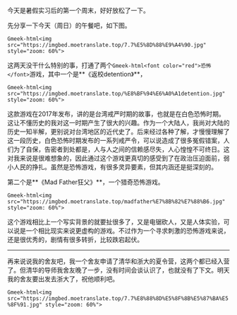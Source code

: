今天是暑假实习后的第一个周末，好好放松了一下。

先分享一下今天（周日）的午餐吧，如下图。

`Gmeek-html<img src="https://imgbed.moetranslate.top/7.7%E5%8D%88%E9%A4%90.jpg" style="zoom: 60%">`

这两天没干什么特别的事，打通了两个`Gmeek-html<font color="red">恐怖</font>`游戏，其中一个是**《返校detention》**，

`Gmeek-html<img src="https://imgbed.moetranslate.top/%E8%BF%94%E6%A0%A1detention.jpg" style="zoom: 60%">`

这款游戏在2017年发布，讲的是台湾戒严时期的故事，也就是在白色恐怖时期。这让不懂历史的我对这一时期产生了很大的兴趣。作为一个大陆人，我尚对大陆的历史一知半解，更别说对台湾地区的近代史了。后来经过各种了解，才慢慢理解了这一段历史，白色恐怖时期发布的一系列戒严令，可以说造成了很多冤假错案，人们为了自保，告密者到处都是，人与人之间的信赖感尽失，人心惶惶不可终日。这对我来说是很难想象的，因此通过这个游戏更真切的感受到了在政治压迫面前，弱小人民的挣扎。虽然是恐怖游戏，有很多灵异要素，但其内涵还是挺深刻的。

第二个是**《Mad Father狂父》**，一个猎奇恐怖游戏。

`Gmeek-html<img src="https://imgbed.moetranslate.top/madfather%E7%8B%82%E7%88%B6.jpg" style="zoom: 60%">`

这个游戏相比上一个写实背景的就要扯很多了，又是电锯砍人，又是人体实验，可以说是一个相比现实来说更虚构的游戏。不过作为一个寻求刺激的恐怖游戏来说，还是很优秀的，剧情有很多转折，比较跌宕起伏。

---

再来说说我的舍友吧，我一个舍友申请了清华和浙大的夏令营，这两个都已经入营了。但清华的导师我舍友晚了一步，没有时间会谈认识了，也就没有了下文。明天我的舍友要出发去浙大了，祝他顺利吧。

`Gmeek-html<img src="https://imgbed.moetranslate.top/7.7%E8%88%8D%E5%8F%8B%E5%87%BA%E5%8F%91.jpg" style="zoom: 60%">`
